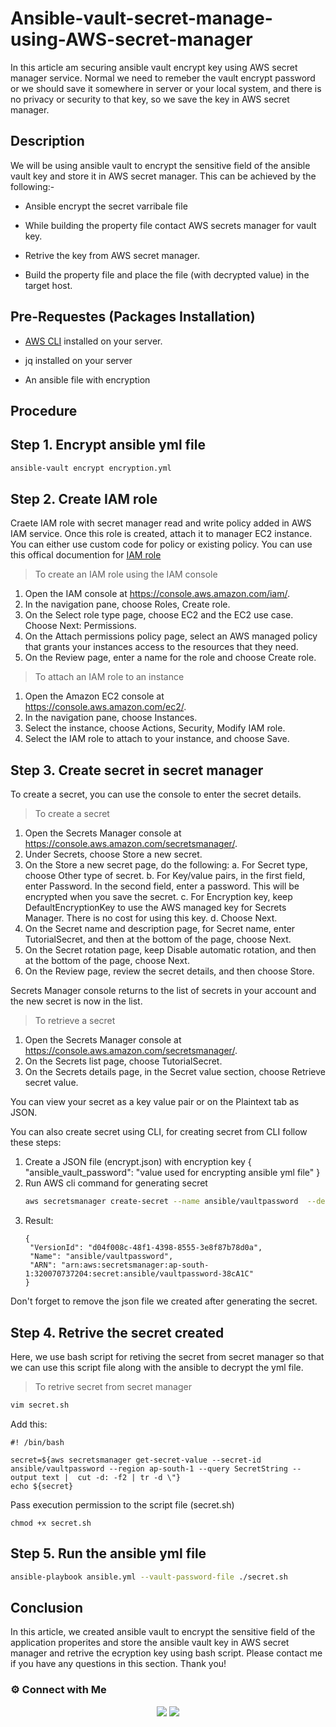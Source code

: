 # Ansible-vault-secret-manage-using-AWS-secret-manager

In this article am securing ansible vault encrypt key using AWS secret manager service. Normal we need to remeber the vault encrypt password or we should save it somewhere in server or your local system, and there is no privacy or security to that key, so we save the key in AWS secret manager.

## Description

We will be using ansible vault to encrypt the sensitive field of the ansible vault key and store it in AWS secret manager. This can be achieved by the following:-


* Ansible encrypt the secret varribale file

* While building the property file contact AWS secrets manager for vault key.

* Retrive the key from AWS secret manager.

* Build the property file and place the file (with decrypted value) in the target host.

## Pre-Requestes (Packages Installation)

* [AWS CLI](https://docs.aws.amazon.com/cli/latest/userguide/getting-started-install.html) installed on your server.

* jq installed on your server

* An ansible file with encryption


## Procedure

## Step 1. Encrypt ansible yml file

~~~sh
ansible-vault encrypt encryption.yml
~~~

## Step 2. Create IAM role 

Craete IAM role with secret manager read and write policy added in AWS IAM service. Once this role is created, attach it to manager EC2 instance. You can either use custom code for policy or existing policy. You can use this offical documention for [IAM role](https://docs.aws.amazon.com/AWSEC2/latest/UserGuide/iam-roles-for-amazon-ec2.html)

> To create an IAM role using the IAM console

  1. Open the IAM console at https://console.aws.amazon.com/iam/.
  2. In the navigation pane, choose Roles, Create role.
  3. On the Select role type page, choose EC2 and the EC2 use case. Choose Next: Permissions.
  4. On the Attach permissions policy page, select an AWS managed policy that grants your instances access to the resources that they need.
  5. On the Review page, enter a name for the role and choose Create role.

> To attach an IAM role to an instance

   1. Open the Amazon EC2 console at https://console.aws.amazon.com/ec2/.
   2. In the navigation pane, choose Instances.
   3. Select the instance, choose Actions, Security, Modify IAM role.
   4. Select the IAM role to attach to your instance, and choose Save.

## Step 3. Create secret in secret manager

To create a secret, you can use the console to enter the secret details.

> To create a secret

   1. Open the Secrets Manager console at https://console.aws.amazon.com/secretsmanager/.
   2. Under Secrets, choose Store a new secret.
   3. On the Store a new secret page, do the following:
      a. For Secret type, choose Other type of secret.
      b. For Key/value pairs, in the first field, enter Password. In the second field, enter a password. This will be encrypted when you save the secret.
      c. For Encryption key, keep DefaultEncryptionKey to use the AWS managed key for Secrets Manager. There is no cost for using this key.
      d. Choose Next.
   4. On the Secret name and description page, for Secret name, enter TutorialSecret, and then at the bottom of the page, choose Next.
   5. On the Secret rotation page, keep Disable automatic rotation, and then at the bottom of the page, choose Next.
   6. On the Review page, review the secret details, and then choose Store.

Secrets Manager console returns to the list of secrets in your account and the new secret is now in the list.

> To retrieve a secret

   1. Open the Secrets Manager console at https://console.aws.amazon.com/secretsmanager/.
   2. On the Secrets list page, choose TutorialSecret.
   3. On the Secrets details page, in the Secret value section, choose Retrieve secret value.

You can view your secret as a key value pair or on the Plaintext tab as JSON.

You can also create secret using CLI, for creating secret from CLI follow these steps:

  1. Create a JSON file (encrypt.json) with encryption key
     {
    "ansible_vault_password": "value used for encrypting ansible yml file"
     }
  2. Run AWS cli command for generating secret
     ~~~sh
     aws secretsmanager create-secret --name ansible/vaultpassword  --description "Secret" --secret-string file://ecncrypt.json --region ap-south-1
     ~~~
  3. Result:
       ```
       {
        "VersionId": "d04f008c-48f1-4398-8555-3e8f87b78d0a", 
        "Name": "ansible/vaultpassword", 
        "ARN": "arn:aws:secretsmanager:ap-south-1:320070737204:secret:ansible/vaultpassword-38cA1C"
       }
       ```
Don't forget to remove the json file we created after generating the secret.

## Step 4. Retrive the secret created

Here, we use bash script for retiving the secret from secret manager so that we can use this script file along with the ansible to decrypt the yml file.

> To retrive secret from secret manager
~~~sh
vim secret.sh
~~~
Add this:
~~~
#! /bin/bash

secret=${aws secretsmanager get-secret-value --secret-id ansible/vaultpassword --region ap-south-1 --query SecretString --output text |  cut -d: -f2 | tr -d \"}
echo ${secret}
~~~

Pass execution permission to the script file (secret.sh)
~~~
chmod +x secret.sh
~~~

## Step 5. Run the ansible yml file

~~~sh
ansible-playbook ansible.yml --vault-password-file ./secret.sh
~~~

## Conclusion

In this article, we created ansible vault to encrypt the sensitive field of the application properites and store the ansible vault key in AWS secret manager and retrive the ecryption key using bash script. Please contact me if you have any questions in this section. Thank you!


### ⚙️ Connect with Me
<p align="center">
<a href="https://www.instagram.com/dev_anand__/"><img src="https://img.shields.io/badge/Instagram-E4405F?style=for-the-badge&logo=instagram&logoColor=white"/></a>
<a href="https://www.linkedin.com/in/dev-anand-477898201/"><img src="https://img.shields.io/badge/LinkedIn-0077B5?style=for-the-badge&logo=linkedin&logoColor=white"/></a>
